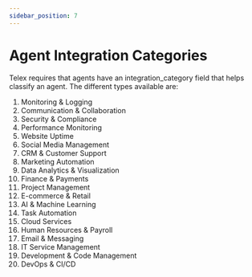 ```yaml
---
sidebar_position: 7
---
```


# Agent Integration Categories

Telex requires that agents have an integration_category field that helps classify an agent. The different types available are:

1. Monitoring & Logging
1. Communication & Collaboration
1. Security & Compliance
1. Performance Monitoring
1. Website Uptime
1. Social Media Management
1. CRM & Customer Support
1. Marketing Automation
1. Data Analytics & Visualization
1. Finance & Payments
1. Project Management
1. E-commerce & Retail
1. AI & Machine Learning
1. Task Automation
1. Cloud Services
1. Human Resources & Payroll
1. Email & Messaging
1. IT Service Management
1. Development & Code Management
1. DevOps & CI/CD
